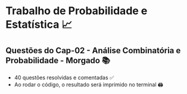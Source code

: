 # Trabalho de Probabilidade e Estatística 📈
## Questões do Cap-02 - Análise Combinatória e Probabilidade - Morgado 📚
  - 40 questões resolvidas e comentadas ✅
  - Ao rodar o código, o resultado será imprimido no terminal 🖨️
